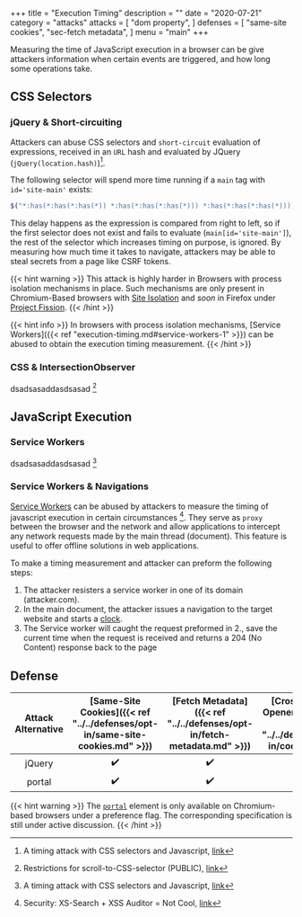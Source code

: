 +++
title = "Execution Timing"
description = ""
date = "2020-07-21"
category = "attacks"
attacks = [
    "dom property",
]
defenses = [
    "same-site cookies",
    "sec-fetch metadata",
]
menu = "main"
+++

Measuring the time of JavaScript execution in a browser can be give attackers information when certain events are triggered, and how long some operations take. 

## CSS Selectors

### jQuery & Short-circuiting

Attackers can abuse CSS selectors and `short-circuit` evaluation of expressions, received in an `URL` hash and evaluated by JQuery (`jQuery(location.hash)`)[^3].

The following selector will spend more time running if a `main` tag with `id='site-main'` exists:

```javascript
$("*:has(*:has(*:has(*)) *:has(*:has(*:has(*))) *:has(*:has(*:has(*)))) main[id='site-main']")
```

This delay happens as the expression is compared from right to left, so if the first selector does not exist and fails to evaluate (`main[id='site-main']`), the rest of the selector which increases timing on purpose, is ignored. By measuring how much time it takes to navigate, attackers may be able to steal secrets from a page like CSRF tokens.

{{< hint warning >}}
This attack is highly harder in Browsers with process isolation mechanisms in place. Such mechanisms are only present in Chromium-Based browsers with [Site Isolation](https://www.chromium.org/Home/chromium-security/site-isolation) and *soon* in Firefox under [Project Fission](https://wiki.mozilla.org/Project_Fission).
{{< /hint >}}

{{< hint info >}}
In browsers with process isolation mechanisms, [Service Workers]({{< ref "execution-timing.md#service-workers-1" >}}) can be abused to obtain the execution timing measurement.
{{< /hint >}}

### CSS & IntersectionObserver


dsadsasaddasdsasad [^4]


## JavaScript Execution

### Service Workers

dsadsasaddasdsasad [^3]

### Service Workers & Navigations

[Service Workers](https://developer.mozilla.org/en-US/docs/Web/API/Service_Worker_API) can be abused by attackers to measure the timing of javascript execution in certain circumstances [^5]. They serve as `proxy` between the browser and the network and allow applications to intercept any network requests made by the main thread (document). This feature is useful to offer offline solutions in web applications.

To make a timing measurement and attacker can preform the following steps:
1. The attacker resisters a service worker in one of its domain (attacker.com).
2. In the main document, the attacker issues a navigation to the target website and starts a [clock](https://TODO).
2. The Service worker will caught the request preformed in 2., save the current time when the request is received and returns a 204 (No Content) response back to the page



## Defense

| Attack Alternative  | [Same-Site Cookies]({{< ref "../../defenses/opt-in/same-site-cookies.md" >}})  | [Fetch Metadata]({{< ref "../../defenses/opt-in/fetch-metadata.md" >}})  | [Cross-Origin-Opener-Policy]({{< ref "../../defenses/opt-in/coop.md" >}})  |  [Framing Protections]({{< ref "../../defenses/opt-in/xfo.md" >}}) |
|:-------------------:|:------------------:|:---------------:|:-----:|:--------------------:|
| jQuery              |         ✔️         |      ✔️         |  ❌   |          ✔️         |
| portal              |         ✔️         |      ✔️         |  ❌   |          ❌         |

{{< hint warning >}}
The [`portal`](https://web.dev/hands-on-portals/) element is only available on Chromium-based browsers under a preference flag. The corresponding specification is still under active discussion.
{{< /hint >}}


[^1]: Loophole: Timing Attacks on Shared Event Loops in Chrome, [link](https://www.usenix.org/system/files/conference/usenixsecurity17/sec17-vila.pdf)
[^2]: Matryoshka - Web Application Timing Attacks (or.. Timing Attacks against JavaScript Applications in Browsers), [link](https://sirdarckcat.blogspot.com/2014/05/matryoshka-web-application-timing.html)
[^3]: A timing attack with CSS selectors and Javascript, [link](https://blog.sheddow.xyz/css-timing-attack/)
[^4]: Restrictions for scroll-to-CSS-selector (PUBLIC), [link](https://docs.google.com/document/d/15HVLD6nddA0OaI8Dd0ayBP2jlGw5JpRD-njAyY1oNZo/edit#heading=h.wds2qckm3kh5)
[^5]: Security: XS-Search + XSS Auditor = Not Cool, [link](https://bugs.chromium.org/p/chromium/issues/detail?id=922829)

